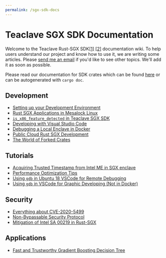 ```yaml
---
permalink: /sgx-sdk-docs
---
```


# Teaclave SGX SDK Documentation

Welcome to the Teaclave Rust-SGX SDK[[1]](documents/ccsp17.pdf) [[2]](https://dingelish.com/ccs19.pdf) documentation wiki. To help users understand our project and know how to use it, we are writing some articles. Please [send me an email](mailto:rustsgx@gmail.com?subject=Wiki%20page%20needed:) if you'd like to see other topics. We'll add it as soon as possible.

Please read our documentation for SDK crates which can be found [here](https://dingelish.github.io/) or can be autogenerated with `cargo doc`.

## Development

* [Setting up your Development Environment](/documents/environment-setup.md)
* [Rust SGX Applications in Mesalock Linux](/documents/sgx_in_mesalock_linux.md)
* [`is_x86_feature_detected` in Teaclave SGX SDK](/documents/is_x86_feature_detected-in-sgx-sdk.md)
* [Developing with Visual Studio Code](/documents/developing-with-vscode.md)
* [Debugging a Local Enclave in Docker](/documents/debugging-a-local-rust-sgx-enclave-in-docker-with-sgx-gdb.md)
* [Public Cloud Rust SGX Development](/documents/public-cloud-for-rust-sgx-development.md)
* [The World of Forked Crates](/documents/the-world-of-forked-crates.md)

## Tutorials

* [Acquiring Trusted Timestamp from Intel ME in SGX enclave](/documents/sgxtime.md)
* [Performance Optimization Tips](/documents/performance-optimization-tops.md)
* [Using `gdb` in Ubuntu 18 VSCode for Remote Debugging](/documents/setup-gdb-7.11-on-ubuntu-18.04-for-vscode---sgx-remote-debugging.md)
* [Using `gdb` in VSCode for Graphic Developing (Not in Docker)](/documents/use-vscode---rls---rust-analysis---sgx-gdb-for-graphic-developing-(not-in-docker))

## Security

* [Everything about CVE-2020-5499](/documents/everything-about-cve-2020-5499.md)
* [Non-Bypassable Security Protocol](/documents/nbsp.pdf)
* [Mitigation of Intel SA 00219 in Rust-SGX](/documents/mitigation-of-intel-sa-00219-in-rust-sgx.md)

## Applications

* [Fast and Trustworthy Gradient Boosting Decision Tree](/documents/gbdt.pdf)
